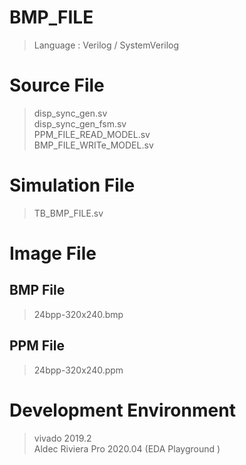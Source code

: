 # BMP_FILE
> Language : Verilog / SystemVerilog

# Source File
> disp_sync_gen.sv  
> disp_sync_gen_fsm.sv  
> PPM_FILE_READ_MODEL.sv  
> BMP_FILE_WRITe_MODEL.sv    

# Simulation File
> TB_BMP_FILE.sv    

# Image File
## BMP File
> 24bpp-320x240.bmp
## PPM File  
> 24bpp-320x240.ppm
# Development Environment
> vivado 2019.2  
> Aldec Riviera Pro 2020.04 (EDA Playground )

